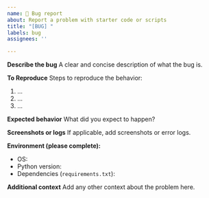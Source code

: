 ```yaml
---
name: 🐛 Bug report
about: Report a problem with starter code or scripts
title: "[BUG] "
labels: bug
assignees: ''

---
```


**Describe the bug**
A clear and concise description of what the bug is.

**To Reproduce**
Steps to reproduce the behavior:
1. ...
2. ...
3. ...

**Expected behavior**
What did you expect to happen?

**Screenshots or logs**
If applicable, add screenshots or error logs.

**Environment (please complete):**
 - OS:
 - Python version:
 - Dependencies (`requirements.txt`):

**Additional context**
Add any other context about the problem here.
